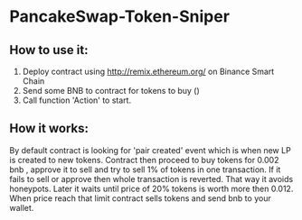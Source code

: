 # PancakeSwap-Token-Sniper

## How to use it:
1. Deploy contract using http://remix.ethereum.org/ on Binance Smart Chain
2. Send some BNB to contract for tokens to buy ()
3. Call function 'Action' to start.

## How it works:
By default contract is looking for 'pair created' event which is when new LP is created to new tokens.
Contract then proceed to buy tokens for 0.002 bnb , approve it to sell and try to sell 1% of tokens in one transaction. If it fails to sell or approve then whole transaction is reverted. That way it avoids honeypots.
Later it waits until price of 20% tokens is worth more then 0.012. When price reach that limit contract sells tokens and send bnb to your wallet.


